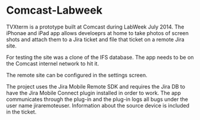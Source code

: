 Comcast-Labweek
===============
TVXterm is a prototype built at Comcast during LabWeek July 2014.  The iPhonae and iPad app allows develoeprs at home
to take photos of screen shots and attach them to a Jira ticket and file that ticket on a remote Jira site.

For testing the site was a clone of the IFS database.  The app needs to be on the Comcast internel network to hit it.

The remote site can be configured in the settings screen.

The project uses the Jira Mobile Remote SDK and requires the Jira DB to have the Jira Mobile Connect plugin installed
in order to work.  The app communicates through the plug-in and the plug-in logs all bugs under the user name
jiraremoteuser.  Information about the source device is included in the ticket.

